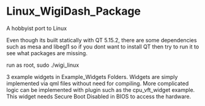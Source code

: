 # Linux_WigiDash_Package
A hobbyist port to Linux

Even though its built statically with QT 5.15.2, there are some dependencies such as mesa and libegl1 so if you dont want to install QT then try to run it to see what packages are missing.

run as root, sudo ./wigi_linux

3 example widgets in Example_Widgets Folders. Widgets are simply implemented via qml files without need for compiling. More complicated logic can be implemented with plugin such as the cpu_vft_widget example. This widget needs Secure Boot Disabled in BIOS to access the hardware.
